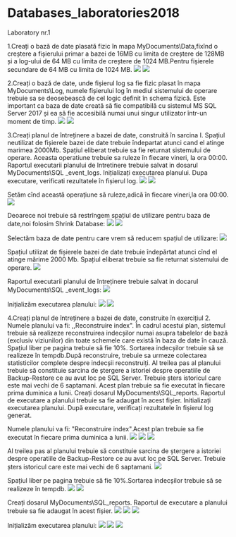 # Databases_laboratories2018
Laboratory nr.1

1.Creați o bază de date plasată fizic în mapa MyDocuments\Data,fixînd o creștere a fișierului primar a bazei de 16MB cu limita de creștere 
de 128MB și a log-ului de 64 MB cu limita de creștere de 1024 MB.Pentru fișierele secundare de 64 MB cu limita de 1024 MB.
<img src = "1.png"/>
<img src = "2.png"/>

2.Creați o bază de date, unde fișierul log sa fie fizic plasat în mapa MyDocuments\Log, numele fișierului log în mediul sistemului de operare trebuie sa se deosebească de cel logic definit în schema fizică. Este important ca baza de date creată să fie compatibilă cu sistemul MS SQL Server 2017 și ea să fie accesibilă numai unui singur utilizator într-un moment de timp.
<img src = "3.png"/>
<img src = "4.png"/>

3.Creați planul de întreținere a bazei de date, construită în sarcina I. Spațiul neutilizat de fișierele bazei de date trebuie îndepartat atunci cand el atinge marimea 2000Mb. Spațiul eliberat trebuie sa fie returnat sistemului de operare. Aceasta operatiune trebuie sa ruleze în fiecare vineri, la ora 00:00. Raportul executarii planului de lntretinere trebuie salvat in dosarul MyDocuments\SQL _event_logs. Inițializați executarea planului. Dupa executare, verificati rezultatele în fișierul log. 
<img src = "5.png"/>
<img src = "6.png"/>

Setăm cînd această operațiune să ruleze,adică în fiecare vineri,la ora 00:00.
<img src = "7.png"/>

Deoarece noi trebuie să restrîngem spațiul de utilizare pentru baza de date,noi folosim Shrink Database:
<img src = "8.png"/>
<img src = "9.png"/>

Selectăm baza de date pentru care vrem să reducem spațiul de utilizare:
<img src = "10.png"/>

Spațiul utilizat de fișierele  bazei de date trebuie îndepărtat  atunci cînd el atinge mărime 2000 Mb. Spațiul eliberat trebuie sa fie returnat sistemului de operare.
<img src = "11.png"/>

Raportul executarii planului de întreținere trebuie salvat in docarul MyDocuments\SQL _event_logs:
<img src = "12.png"/>

Inițializăm executarea planului:
<img src = "13.png"/>
<img src = "14.png"/>


4.Creați planul de întreținere a bazei de date, construite în exercițiul 2. Numele planului va fi: ,,Reconstruire index". În cadrul acestui plan, sistemul trebuie să realizeze reconstruirea indecșilor numai asupra tabelelor de bază (exclusiv viziunilor) din toate schemele care există în baza de date în cauză. Spațiul liber pe pagina trebuie să fie 10%. Sortarea indecșilor trebuie să se realizeze în tempdb.După reconstruire, trebuie sa urmeze colectarea statisticilor complete despre indecșii reconstruiți. Al treilea pas al planului trebuie să constituie sarcina de ștergere a istoriei despre operatiile de Backup-Restore ce au avut loc pe SQL Server. Trebuie șters istoricul care este mai vechi de 6 saptamani. Acest plan trebuie sa fie executat în fiecare prima duminica a lunii. Creați dosarul MyDocuments\SQL_reports. Raportul de executare a planului trebuie sa fie adaugat în acest fișier. Initializați executarea planului. După executare, verificați rezultatele în fișierul log generat.
 
 Numele planului va fi: "Reconstruire index".Acest plan trebuie sa fie executat în fiecare prima duminica a lunii.
 <img src = "15.png"/>
 <img src = "16.png"/>
 <img src = "17.png"/>
 
 Al treilea pas al planului trebuie să constituie sarcina de ștergere a istoriei despre operatiile de Backup-Restore ce au avut loc pe SQL Server. Trebuie șters istoricul care este mai vechi de 6 saptamani. 
  <img src = "18.png"/>
 
 Spațiul liber pe pagina trebuie să fie 10%.Sortarea indecșilor trebuie să se realizeze în tempdb.
  <img src = "19.png"/>
  <img src = "20.png"/>
 
 Creați dosarul MyDocuments\SQL_reports. Raportul de executare a planului trebuie sa fie adaugat în acest fișier.
   <img src = "21.png"/>
   <img src = "22.png"/>
   <img src = "23.png"/>
  
 Inițializăm executarea planului:
      <img src = "24.png"/>
      <img src = "25.png"/>
      <img src = "26.png"/>







  





 






